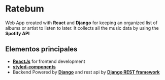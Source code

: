 # Ratebum

Web App created with **React** and **Django** for keeping an organized list of albums or artist to listen to later. It collects all the music data by using the **Spotify API**


## Elementos principales
- **[ReactJs](https://reactjs.org/)** for frontend development 
- **[styled-components](https://styled-components.com/)**
- Backend Powered by **[Django](https://www.djangoproject.com/)** and rest api by **[Django REST framework](https://www.django-rest-framework.org/)**



